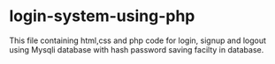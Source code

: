 # login-system-using-php
This file containing html,css and php code for login, signup and logout using Mysqli database with hash password saving facilty in database.
